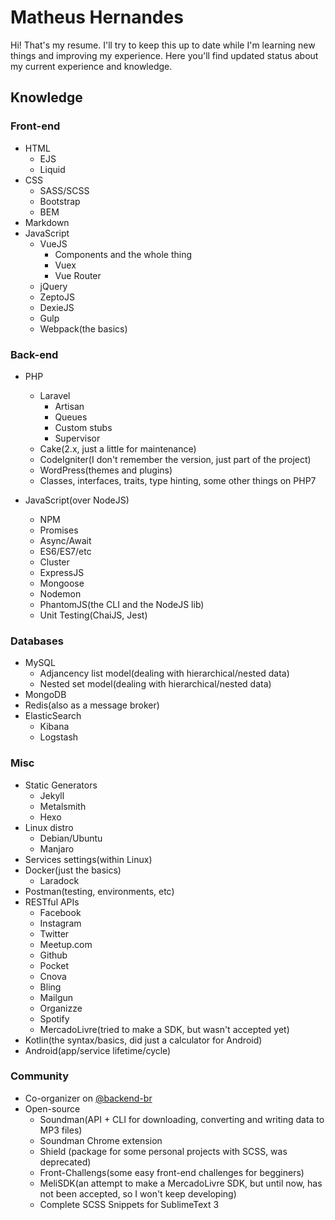 # Matheus Hernandes

Hi! That's my resume. I'll try to keep this up to date while I'm learning new things and improving my experience. Here you'll find updated status about my current experience and knowledge.

## Knowledge

### Front-end

- HTML
    - EJS
    - Liquid
- CSS
    - SASS/SCSS
    - Bootstrap
    - BEM
- Markdown
- JavaScript
    - VueJS
        - Components and the whole thing
        - Vuex
        - Vue Router
    - jQuery
    - ZeptoJS
    - DexieJS
    - Gulp
    - Webpack(the basics)

### Back-end

- PHP
    - Laravel
        - Artisan
        - Queues
        - Custom stubs
        - Supervisor
    - Cake(2.x, just a little for maintenance)
    - CodeIgniter(I don't remember the version, just part of the project)
    - WordPress(themes and plugins)
    - Classes, interfaces, traits, type hinting, some other things on PHP7

- JavaScript(over NodeJS)
    - NPM
    - Promises
    - Async/Await
    - ES6/ES7/etc
    - Cluster
    - ExpressJS
    - Mongoose
    - Nodemon
    - PhantomJS(the CLI and the NodeJS lib)
    - Unit Testing(ChaiJS, Jest)

### Databases

- MySQL
    - Adjancency list model(dealing with hierarchical/nested data)
    - Nested set model(dealing with hierarchical/nested data)
- MongoDB
- Redis(also as a message broker)
- ElasticSearch
    - Kibana
    - Logstash

### Misc

- Static Generators
    - Jekyll
    - Metalsmith
    - Hexo
- Linux distro
    - Debian/Ubuntu
    - Manjaro
- Services settings(within Linux)
- Docker(just the basics)
    - Laradock
- Postman(testing, environments, etc)
- RESTful APIs
    - Facebook
    - Instagram
    - Twitter
    - Meetup.com
    - Github
    - Pocket
    - Cnova
    - Bling
    - Mailgun
    - Organizze
    - Spotify
    - MercadoLivre(tried to make a SDK, but wasn't accepted yet)
- Kotlin(the syntax/basics, did just a calculator for Android)
- Android(app/service lifetime/cycle)

### Community

- Co-organizer on [@backend-br](https://github.com/backend-br)
- Open-source
    - Soundman(API + CLI for downloading, converting and writing data to MP3 files)
    - Soundman Chrome extension
    - Shield (package for some personal projects with SCSS, was deprecated)
    - Front-Challengs(some easy front-end challenges for begginers)
    - MeliSDK(an attempt to make a MercadoLivre SDK, but until now, has not been accepted, so I won't keep developing)
    - Complete SCSS Snippets for SublimeText 3
